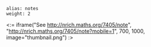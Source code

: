 ````
alias: notes
weight: 2
````

<:= iframe("See http://nrich.maths.org/7405/note", "http://nrich.maths.org/7405/note?mobile=1", 700, 1000, image="thumbnail.png") :>